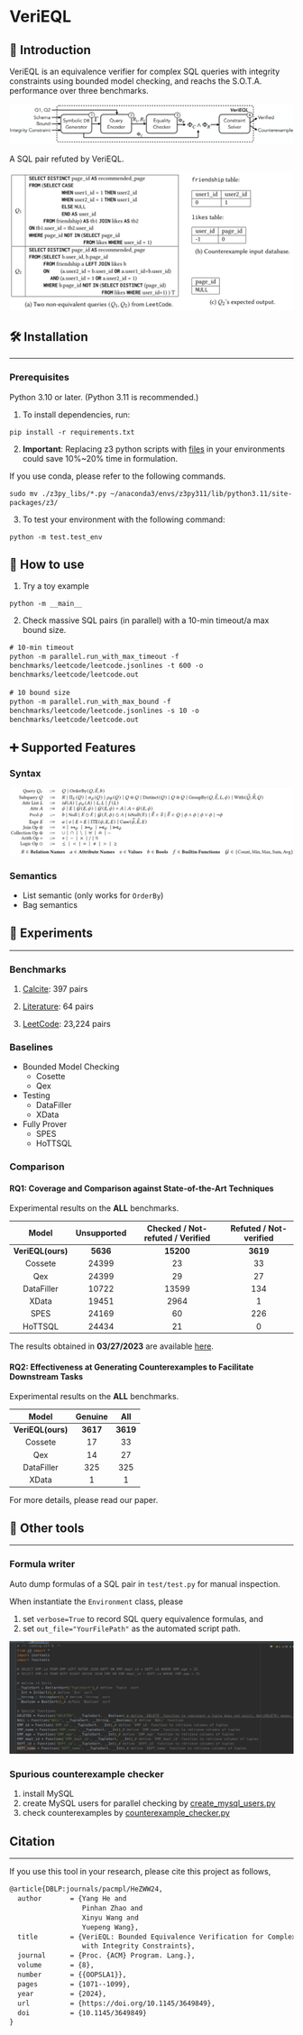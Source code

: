VeriEQL
=======

## 📝 Introduction

VeriEQL is an equivalence verifier for complex SQL queries with integrity constraints using bounded model checking, and
reachs the S.O.T.A. performance over three benchmarks.

![An example checked by VeriEQL.](__figures__/overview.png)

A SQL pair refuted by VeriEQL.

![An example checked by VeriEQL.](__figures__/example.png)

## 🛠️ Installation

------------------

### Prerequisites

Python 3.10 or later. (Python 3.11 is recommended.)

1) To install dependencies, run:

```shell
pip install -r requirements.txt
```

2) **Important**: Replacing z3 python scripts with [files](veri_eql/z3py_libs) in your environments could save 10%~20% time in formulation.

If you use conda, please refer to the following commands.

```shell
sudo mv ./z3py_libs/*.py ~/anaconda3/envs/z3py311/lib/python3.11/site-packages/z3/
```

3) To test your environment with the following command:
```shell
python -m test.test_env
```

## 🔖 How to use

1) Try a toy example

```shell
python -m __main__
```

2) Check massive SQL pairs (in parallel) with a 10-min timeout/a max bound size.

```shell
# 10-min timeout
python -m parallel.run_with_max_timeout -f benchmarks/leetcode/leetcode.jsonlines -t 600 -o benchmarks/leetcode/leetcode.out

# 10 bound size
python -m parallel.run_with_max_bound -f benchmarks/leetcode/leetcode.jsonlines -s 10 -o benchmarks/leetcode/leetcode.out
```

## ➕ Supported Features

### Syntax

![Syntax of SQL queries.](__figures__/grammar.png)

### Semantics

- List semantic (only works for `OrderBy`)
- Bag semantics

## 🐎 Experiments

-----------------

### Benchmarks

1) [Calcite](./benchmarks/calcite2): 397 pairs

2) [Literature](./benchmarks/literature): 64 pairs

3) [LeetCode](./benchmarks/leetcode): 23,224 pairs

### Baselines

- Bounded Model Checking
    - Cosette
    - Qex
- Testing
    - DataFiller
    - XData
- Fully Prover
    - SPES
    - HoTTSQL

### Comparison

#### RQ1: Coverage and Comparison against State-of-the-Art Techniques

Experimental results on the **ALL** benchmarks.

|       Model       | Unsupported | Checked / Not-refuted / Verified | Refuted / Not-verified |
|:-----------------:|:-----------:|:--------------------------------:|:----------------------:|
| **VeriEQL(ours)** |  **5636**   |            **15200**             |        **3619**        |
|      Cossete      |    24399    |                23                |           33           |
|        Qex        |    24399    |                29                |           27           |
|    DataFiller     |    10722    |              13599               |          134           |
|       XData       |    19451    |               2964               |           1            |
|       SPES        |    24169    |                60                |          226           |
|      HoTTSQL      |    24434    |                21                |           0            |

The results obtained in **03/27/2023** are available [here](veri_eql/experiments/2023_03_27).

#### RQ2: Effectiveness at Generating Counterexamples to Facilitate Downstream Tasks

Experimental results on the **ALL** benchmarks.

|       Model       | Genuine  |   All    |
|:-----------------:|:--------:|:--------:|
| **VeriEQL(ours)** | **3617** | **3619** |
|      Cossete      |    17    |    33    |
|        Qex        |    14    |    27    |
|    DataFiller     |   325    |   325    |
|       XData       |    1     |    1     |

For more details, please read our paper.


## 🔧 Other tools

--------------

### Formula writer

Auto dump formulas of a SQL pair in `test/test.py` for manual inspection.

When instantiate the `Environment` class, please

1) set `verbose=True` to record SQL query equivalence formulas, and
2) set `out_file="YourFilePath"` as the automated script path.

![Autogenerated Code Script](__figures__/automation.png)

### Spurious counterexample checker

1) install MySQL
2) create MySQL users for parallel checking by [create_mysql_users.py](veri_eql/dbms_checker/create_mysql_users.py)
3) check counterexamples by [counterexample_checker.py](veri_eql/dbms_checker/counterexample_checker.py)

## Citation

-----------

If you use this tool in your research, please cite this project as follows,

```latex
@article{DBLP:journals/pacmpl/HeZWW24,
  author       = {Yang He and
                  Pinhan Zhao and
                  Xinyu Wang and
                  Yuepeng Wang},
  title        = {VeriEQL: Bounded Equivalence Verification for Complex {SQL} Queries
                  with Integrity Constraints},
  journal      = {Proc. {ACM} Program. Lang.},
  volume       = {8},
  number       = {{OOPSLA1}},
  pages        = {1071--1099},
  year         = {2024},
  url          = {https://doi.org/10.1145/3649849},
  doi          = {10.1145/3649849}
}
```
